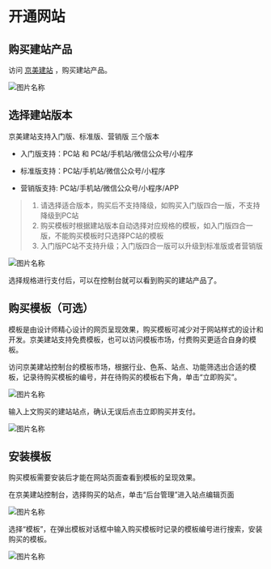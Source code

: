 # 开通网站

## 购买建站产品

访问 [京美建站](https://www.jdcloud.com/cn/products/jdcloud-site-short) ，购买建站产品。


![图片名称](https://img1.jcloudcs.com/image/docs/site1203-5.png)







   
## 选择建站版本
   
京美建站支持入门版、标准版、营销版 三个版本

- 入门版支持：PC站 和 PC站/手机站/微信公众号/小程序

- 标准版支持：PC站/手机站/微信公众号/小程序

- 营销版支持: PC站/手机站/微信公众号/小程序/APP

> 1. 请选择适合版本，购买后不支持降级，如购买入门版四合一版，不支持降级到PC站
> 2. 购买模板时根据建站版本自动选择对应规格的模板，如入门版四合一版，不能购买模板时只选择PC站的模板
> 3. 入门版PC站不支持升级；入门版四合一版可以升级到标准版或者营销版


![图片名称](https://img1.jcloudcs.com/image/docs/site1203-4.png)


选择规格进行支付后，可以在控制台就可以看到购买的建站产品了。



## 购买模板（可选）

模板是由设计师精心设计的网页呈现效果，购买模板可减少对于网站样式的设计和开发。京美建站支持免费模板，也可以访问模板市场，付费购买更适合自身的模板。

访问京美建站控制台的模板市场，根据行业、色系、站点、功能筛选出合适的模板，记录待购买模板的编号，并在待购买的模板右下角，单击“立即购买”。


![图片名称](https://img1.jcloudcs.com/image/docs/site1203-8.png)


输入上文购买的建站站点，确认无误后点击立即购买并支付。

![图片名称](https://img1.jcloudcs.com/image/docs/site1203-6.png)



## 安装模板


购买模板需要安装后才能在网站页面查看到模板的呈现效果。

在京美建站控制台，选择购买的站点，单击“后台管理”进入站点编辑页面

![图片名称](https://img1.jcloudcs.com/image/docs/site1203-7.png)


选择“模板”，在弹出模板对话框中输入购买模板时记录的模板编号进行搜索，安装购买的模板。



![图片名称](https://img1.jcloudcs.com/image/docs/site1203-1.png)






